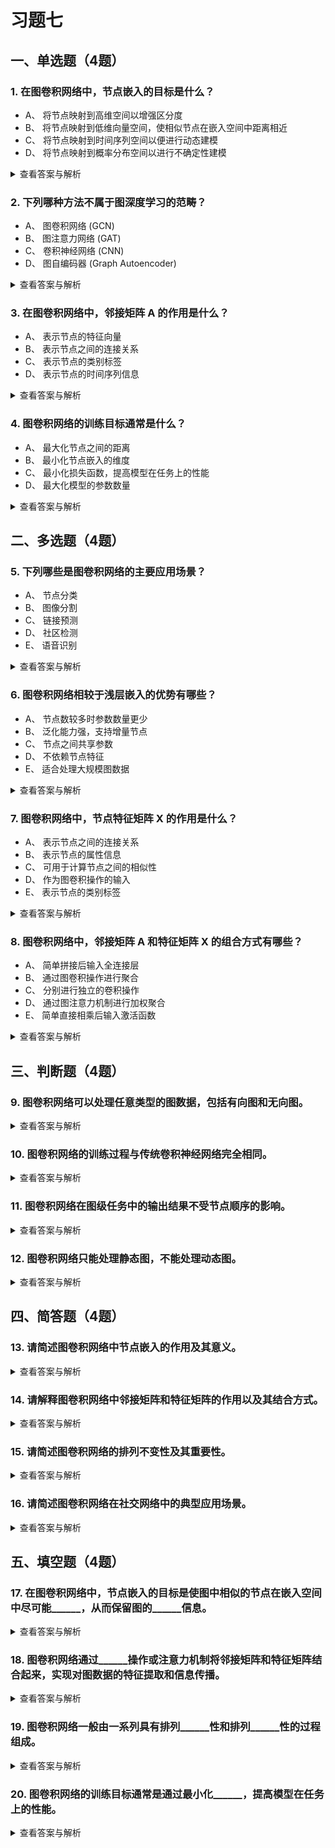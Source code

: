 # 习题七

## 一、单选题（4题）
### 1. 在图卷积网络中，节点嵌入的目标是什么？
- A、 将节点映射到高维空间以增强区分度
- B、 将节点映射到低维向量空间，使相似节点在嵌入空间中距离相近
- C、 将节点映射到时间序列空间以便进行动态建模
- D、 将节点映射到概率分布空间以进行不确定性建模
<details>
  <summary>查看答案与解析</summary>
  答案：B<br>
  解析：节点嵌入的核心目标是将图中的节点映射到一个低维向量空间，使得图中相似的节点在嵌入空间中尽可能接近，从而保留图的结构信息。
</details>

### 2. 下列哪种方法不属于图深度学习的范畴？
- A、 图卷积网络 (GCN)
- B、 图注意力网络 (GAT)
- C、 卷积神经网络 (CNN)
- D、 图自编码器 (Graph Autoencoder)
<details>
  <summary>查看答案与解析</summary>
  答案：C<br>
  解析：卷积神经网络(CNN) 主要用于处理网格状数据（如图像），而图深度学习专门针对图结构数据，因此 CNN 不属于图深度学习的范畴。
</details>

### 3. 在图卷积网络中，邻接矩阵 A 的作用是什么？
- A、 表示节点的特征向量
- B、 表示节点之间的连接关系
- C、 表示节点的类别标签
- D、 表示节点的时间序列信息
<details>
  <summary>查看答案与解析</summary>
  答案：B<br>
  解析：邻接矩阵A 描述了图中节点之间的连接关系，是图卷积网络中进行消息传递和聚合操作的重要组成部分。
</details>

### 4. 图卷积网络的训练目标通常是什么？
- A、 最大化节点之间的距离
- B、 最小化节点嵌入的维度
- C、 最小化损失函数，提高模型在任务上的性能
- D、 最大化模型的参数数量
<details>
  <summary>查看答案与解析</summary>
  答案：C<br>
  解析：图卷积网络的训练目标是通过最小化损失函数，使模型在节点分类、链接预测等任务上表现更好。
</details>


## 二、多选题（4题）
### 5. 下列哪些是图卷积网络的主要应用场景？
- A、 节点分类
- B、 图像分割
- C、 链接预测
- D、 社区检测
- E、 语音识别
<details>
  <summary>查看答案与解析</summary>
  答案：ACD<br>
  解析：图卷积网络广泛应用于图结构数据相关的任务，如节点分类、链接预测和社区检测；图像分割通常使用传统卷积神经网络，语音识别属于自然语言处理（NLP）领域，因此B、E不属于其应用场景。
</details>

### 6. 图卷积网络相较于浅层嵌入的优势有哪些？
- A、 节点数较多时参数数量更少
- B、 泛化能力强，支持增量节点
- C、 节点之间共享参数
- D、 不依赖节点特征
- E、 适合处理大规模图数据
<details>
  <summary>查看答案与解析</summary>
  答案：ABCE<br>
  解析：图卷积网络通过参数共享减少大规模图的参数数量，支持新增节点的泛化（无需重新训练），且适配大规模图数据；浅层嵌入参数随节点数增加而增长，泛化能力弱。D错误，图卷积网络仍需依赖节点特征进行信息聚合。
</details>

### 7. 图卷积网络中，节点特征矩阵 X 的作用是什么？
- A、 表示节点之间的连接关系
- B、 表示节点的属性信息
- C、 可用于计算节点之间的相似性
- D、 作为图卷积操作的输入
- E、 表示节点的类别标签
<details>
  <summary>查看答案与解析</summary>
  答案：BCD<br>
  解析：节点特征矩阵X存储节点自身的属性信息（如社交网络用户的年龄、兴趣），可通过特征相似度衡量节点关联，同时作为图卷积层的核心输入；A是邻接矩阵的作用，E是训练中的监督信号，均与X无关。
</details>

### 8. 图卷积网络中，邻接矩阵 A 和特征矩阵 X 的组合方式有哪些？
- A、 简单拼接后输入全连接层
- B、 通过图卷积操作进行聚合
- C、 分别进行独立的卷积操作
- D、 通过图注意力机制进行加权聚合
- E、 简单直接相乘后输入激活函数
<details>
  <summary>查看答案与解析</summary>
  答案：BD<br>
  解析：图卷积网络的核心是“结构+属性”融合，通过图卷积操作（如GCN的`ÃXW`公式）或图注意力机制（给重要邻居加权）实现A和X的聚合；简单拼接、直接相乘或独立卷积无法有效利用图的拓扑关联，因此A、C、E错误。
</details>


## 三、判断题（4题）
### 9. 图卷积网络可以处理任意类型的图数据，包括有向图和无向图。
<details>
  <summary>查看答案与解析</summary>
  答案：正确<br>
  解析：通过调整邻接矩阵（有向图用非对称邻接矩阵，无向图用对称邻接矩阵）和特征矩阵的表示方式，图卷积网络可适配不同类型的图结构，只要能准确刻画图的连接关系。
</details>

### 10. 图卷积网络的训练过程与传统卷积神经网络完全相同。
<details>
  <summary>查看答案与解析</summary>
  答案：错误<br>
  解析：两者虽均使用梯度下降优化损失函数，但图卷积网络需针对图数据设计特殊操作（如邻接矩阵归一化、邻居特征聚合），而传统CNN基于网格数据的固定卷积核，训练细节存在明显差异。
</details>

### 11. 图卷积网络在图级任务中的输出结果不受节点顺序的影响。
<details>
  <summary>查看答案与解析</summary>
  答案：正确<br>
  解析：图级任务（如图分类、图嵌入）需通过全局池化（如求和、平均）整合节点特征，该操作具有排列不变性——无论节点顺序如何调整，全局池化结果一致，因此输出不受节点顺序影响。
</details>

### 12. 图卷积网络只能处理静态图，不能处理动态图。
<details>
  <summary>查看答案与解析</summary>
  答案：错误<br>
  解析：图卷积网络可通过扩展设计处理动态图，例如引入时间维度（如T-GCN加入GRU捕捉时序变化）或动态更新邻接矩阵，实现对实时变化图结构（如动态社交关系、交通网络）的建模。
</details>


## 四、简答题（4题）
### 13. 请简述图卷积网络中节点嵌入的作用及其意义。
<details>
  <summary>查看答案与解析</summary>
  答案：作用：将图中离散的节点映射到低维连续向量空间，使嵌入向量的距离与节点在原图中的相似性正相关（相似节点距离近，不相似节点距离远）；意义：1. 解决图数据非结构化问题，将节点转化为机器可处理的向量；2. 保留图的结构信息，为下游任务（节点分类、链接预测）提供特征基础；3. 降低计算复杂度，低维向量减少后续任务的计算量。<br>
  解析：节点嵌入是图卷积网络连接“图结构”与“下游任务”的关键桥梁，避免传统方法无法直接处理非网格数据的问题。
</details>

### 14. 请解释图卷积网络中邻接矩阵和特征矩阵的作用以及其结合方式。
<details>
  <summary>查看答案与解析</summary>
  答案：作用：1. 邻接矩阵（A）：描述图的拓扑结构，记录节点之间的连接关系（是否相邻、连接权重），是“结构信息”的载体；2. 特征矩阵（X）：记录每个节点的属性信息（如文本节点的词向量、图像节点的像素特征），是“属性信息”的载体；结合方式：通过图卷积操作或图注意力机制实现融合——图卷积操作（如GCN）先对邻接矩阵归一化（避免度数大的节点特征主导），再与特征矩阵、参数矩阵相乘（`ÃXW`），完成邻居特征聚合；图注意力机制则通过学习邻居节点的注意力权重，对特征矩阵进行加权求和，实现更灵活的信息融合。<br>
  解析：两者结合是图卷积网络“同时利用结构与属性”的核心，确保模型既懂“节点关系”，又懂“节点本身”。
</details>

### 15. 请简述图卷积网络的排列不变性及其重要性。
<details>
  <summary>查看答案与解析</summary>
  答案：定义：排列不变性是指图级任务中，图卷积网络的输出结果不随节点编号顺序的改变而变化（例如将节点1和节点2的编号互换，模型输出保持一致）；重要性：1. 符合图数据的本质特性——图的节点无固定顺序（如社交网络用户编号可任意分配）；2. 保证模型稳定性：避免因节点顺序差异导致相同图结构的输出不一致；3. 提升泛化能力：模型关注图的拓扑本质，而非表面的编号顺序，对不同编号方式的同结构图表征一致。<br>
  解析：排列不变性是图卷积网络区别于传统网格数据模型（如CNN）的关键特性，是其适配非结构化图数据的基础。
</details>

### 16. 请简述图卷积网络在社交网络中的典型应用场景。
<details>
  <summary>查看答案与解析</summary>
  答案：1. 用户分类：基于用户的连接关系（如好友、关注）和属性（如年龄、兴趣），将用户划分为不同群体（如学生群体、职场群体）；2. 好友推荐：通过图卷积网络学习用户嵌入向量，计算用户间的相似度，为用户推荐潜在好友（相似度高的非好友用户）；3. 社区发现：挖掘社交网络中的紧密连接子图，识别具有共同兴趣或关系的社区（如兴趣小组、同城用户群）；4. 谣言传播预测：通过分析用户间的互动关系，预测谣言在社交网络中的传播路径和范围。<br>
  解析：社交网络天然是图结构（用户=节点，关系=边），图卷积网络能充分利用这种结构信息，比传统方法更精准地挖掘隐藏的用户关联和群体模式。
</details>


## 五、填空题（4题）
### 17. 在图卷积网络中，节点嵌入的目标是使图中相似的节点在嵌入空间中尽可能______，从而保留图的______信息。
<details>
  <summary>查看答案与解析</summary>
  答案：接近；结构<br>
  解析：节点嵌入的核心逻辑是“结构保留”，通过低维向量的距离反映原图中节点的相似性，相似节点（如社交网络中的好友）在嵌入空间中距离近，从而保留图的拓扑结构信息。
</details>

### 18. 图卷积网络通过______操作或注意力机制将邻接矩阵和特征矩阵结合起来，实现对图数据的特征提取和信息传播。
<details>
  <summary>查看答案与解析</summary>
  答案：图卷积<br>
  解析：图卷积操作是图卷积网络的核心模块，通过“邻居特征聚合”（如将中心节点的邻居特征加权求和）实现结构信息与属性信息的融合，是区别于其他图模型的关键技术。
</details>

### 19. 图卷积网络一般由一系列具有排列______性和排列______性的过程组成。
<details>
  <summary>查看答案与解析</summary>
  答案：不变；等变<br>
  解析：1. 排列等变性：图卷积层的输出特征会随节点顺序的变化而同步变化（保证邻居-中心节点的关联不变）；2. 排列不变性：全局池化层（如图级任务的求和、平均）的输出不随节点顺序变化；两者结合确保模型既适配节点顺序的灵活性，又能输出稳定的图级结果。
</details>

### 20. 图卷积网络的训练目标通常是通过最小化______，提高模型在任务上的性能。
<details>
  <summary>查看答案与解析</summary>
  答案：损失函数<br>
  解析：损失函数（如节点分类用交叉熵损失、链接预测用二元交叉熵损失）量化模型预测值与真实值的差距，模型通过梯度下降最小化损失函数，不断调整参数，最终提升在目标任务上的精度（如分类准确率、预测召回率）。
</details>


